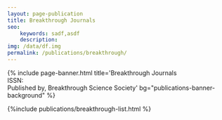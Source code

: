 ```yaml
---
layout: page-publication
title: Breakthrough Journals
seo: 
    keywords: sadf,asdf
    description:
img: /data/df.img
permalink: /publications/breakthrough/
---
```

{% include page-banner.html title='Breakthrough Journals<br>ISSN:<br>Published by, Breakthrough Science Society' bg="publications-banner-background" %}

<!-- News page style-->
<link rel="stylesheet" href="/assets/css/page-publications.css">
{%include publications/breakthrough-list.html %}

